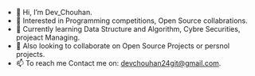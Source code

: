 - 👋 Hi, I’m Dev_Chouhan.
- 👀 Interested in Programming competitions, Open Source collabrations.
- 🌱 Currently learning Data Structure and Algorithm, Cybre Securities, projeact Managing.
- 💞️ Also looking to collaborate on Open Source Projects or persnol projects.
- 📫 To reach me Contact me on: devchouhan24git@gmail.com.

<!---
dev-chouhan/dev-chouhan is a ✨ special ✨ repository because its `README.md` (this file) appears on your GitHub profile.
You can click the Preview link to take a look at your changes.
--->
